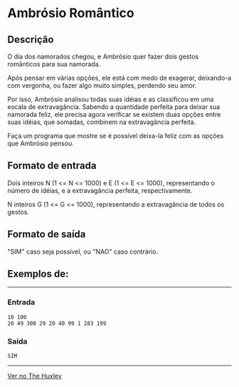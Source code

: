 # Ambrósio Romântico

## Descrição

O dia dos namorados chegou, e Ambrósio quer fazer dois gestos românticos para sua namorada.

Após pensar em várias opções, ele está com medo de exagerar, deixando-a com vergonha, ou fazer algo muito simples, perdendo seu amor.

Por isso, Ambrósio analisou todas suas idéias e as classificou em uma escala de extravagância. Sabendo a quantidade perfeita para deixar sua namorada feliz, ele precisa agora verificar se existem duas opções entre suas idéias, que somadas, combinem na extravagância perfeita.

Faça um programa que mostre se é possível deixa-la feliz com as opções que Ambrósio pensou.

## Formato de entrada

Dois inteiros N (1 <= N <= 1000) e E (1 <= E <= 1000), representando o número de idéias, e a extravagância perfeita, respectivamente.

N inteiros G (1 <= G <= 1000), representando a extravagância de todos os gestos.

## Formato de saída

"SIM" caso seja possível, ou "NAO" caso contrário.

## Exemplos de:
______________________________________
### Entrada
    10 100
    20 49 300 29 20 40 99 1 283 199
### Saída
    SIM
______________________________________

[Ver no The Huxley](https://thehuxley.com/problem/2412?quizId=7373)